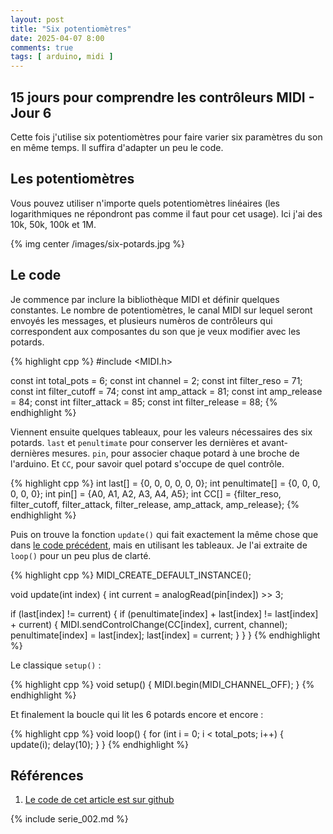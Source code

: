 ```yaml
---
layout: post
title: "Six potentiomètres"
date: 2025-04-07 8:00
comments: true
tags: [ arduino, midi ]
---
```


## 15 jours pour comprendre les contrôleurs MIDI - Jour 6

Cette fois j'utilise six potentiomètres pour faire varier six paramètres du
son en même temps. Il suffira d'adapter un peu le code.

<!-- more -->

## Les potentiomètres

Vous pouvez utiliser n'importe quels potentiomètres linéaires (les logarithmiques
ne répondront pas comme il faut pour cet usage). Ici j'ai des 10k, 50k, 100k et 1M.

{% img center /images/six-potards.jpg %}

## Le code

Je commence par inclure la bibliothèque MIDI et définir quelques constantes.
Le nombre de potentiomètres, le canal MIDI sur lequel seront envoyés les
messages, et plusieurs numèros de contrôleurs qui correspondent aux composantes
du son que je veux modifier avec les potards.

{% highlight cpp %}
#include <MIDI.h>

const int total_pots = 6;
const int channel = 2;
const int filter_reso = 71;
const int filter_cutoff = 74;
const int amp_attack = 81;
const int amp_release = 84;
const int filter_attack = 85;
const int filter_release = 88;
{% endhighlight %}

Viennent ensuite quelques tableaux, pour les valeurs nécessaires
des six potards. `last` et `penultimate` pour conserver les dernières et
avant-dernières mesures. `pin`, pour associer chaque potard à une broche de
l'arduino. Et `CC`, pour savoir quel potard s'occupe de quel contrôle.

{% highlight cpp %}
int last[] = {0, 0, 0, 0, 0, 0};
int penultimate[] = {0, 0, 0, 0, 0, 0};
int pin[] = {A0, A1, A2, A3, A4, A5};
int CC[] = {filter_reso,
            filter_cutoff,
            filter_attack,
            filter_release,
            amp_attack,
            amp_release};
{% endhighlight %}

Puis on trouve la fonction `update()` qui fait exactement la même chose que
dans [le code précédent](/blog/2025/04/04/envoyer-le-message-control-change), mais en utilisant les tableaux. Je l'ai extraite
de `loop()` pour un peu plus de clarté.

{% highlight cpp %}
MIDI_CREATE_DEFAULT_INSTANCE();

void update(int index) {
  int current = analogRead(pin[index]) >> 3;

  if (last[index] != current) {
    if (penultimate[index] + last[index] != last[index] + current) {
      MIDI.sendControlChange(CC[index], current, channel);
      penultimate[index] = last[index];
      last[index] = current;
    }
  }
}
{% endhighlight %}

Le classique `setup()` :

{% highlight cpp %}
void setup() {
  MIDI.begin(MIDI_CHANNEL_OFF);
}
{% endhighlight %}

Et finalement la boucle qui lit les 6 potards encore et encore :

{% highlight cpp %}
void loop() {
  for (int i = 0; i < total_pots; i++) {
    update(i);
    delay(10);
  }
}
{% endhighlight %}

## Références

1. [Le code de cet article est sur github](https://github.com/lkdjiin/15-jours-pour-comprendre-les-controleurs-MIDI/tree/main/jour06)

{% include serie_002.md %}
